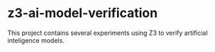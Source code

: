 # z3-ai-model-verification
This project contains several experiments using Z3 to verify artificial inteligence models.
